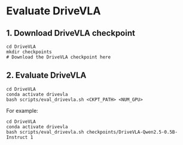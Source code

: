 # Evaluate DriveVLA

## 1. Download DriveVLA checkpoint

```shell
cd DriveVLA
mkdir checkpoints
# Download the DriveVLA checkpoint here
```

## 2. Evaluate DriveVLA

```shell
cd DriveVLA
conda activate drivevla
bash scripts/eval_drivevla.sh <CKPT_PATH> <NUM_GPU>
```

For example:

```shell
cd DriveVLA
conda activate drivevla
bash scripts/eval_drivevla.sh checkpoints/DriveVLA-Qwen2.5-0.5B-Instruct 1
```
